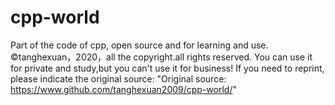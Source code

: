 # cpp-world
Part of the code of cpp, open source and for learning and use.
©tanghexuan，2020，all the copyright.all rights reserved.
You can use it for private and study,but you can't use it for business!
If you need to reprint, please indicate the original source: "Original source: https://www.github.com/tanghexuan2009/cpp-world/"

